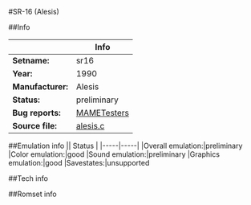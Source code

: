 #SR-16 (Alesis)

##Info

||Info|
|-----|-----|
|**Setname:**|sr16
|**Year:**|1990
|**Manufacturer:**|Alesis
|**Status:**|preliminary
|**Bug reports:**|[MAMETesters](http://mametesters.org/view_all_set.php?type=1&temporary=y&search=alesis.c)
|**Source file:**|[alesis.c](https://github.com/mamedev/mame/blob/master/src/mess/drivers/alesis.c)

##Emulation info
|| Status |
|-----|-----|
|Overall emulation:|preliminary
|Color emulation:|good
|Sound emulation:|preliminary
|Graphics emulation:|good
|Savestates:|unsupported

##Tech info

##Romset info

<!--- START OF EDITED COMMENT DO NOT TOUCH TEXT ABOVE-->
